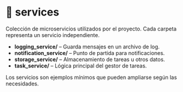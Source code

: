 # 📂 services

Colección de microservicios utilizados por el proyecto. Cada carpeta representa un servicio independiente.

- **logging_service/** – Guarda mensajes en un archivo de log.
- **notification_service/** – Punto de partida para notificaciones.
- **storage_service/** – Almacenamiento de tareas u otros datos.
- **task_service/** – Lógica principal del gestor de tareas.

Los servicios son ejemplos mínimos que pueden ampliarse según las necesidades.
